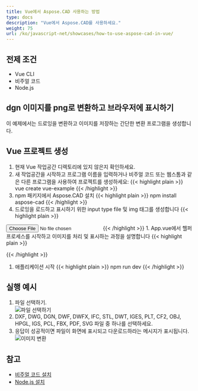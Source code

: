 ```yaml
---
title: Vue에서 Aspose.CAD 사용하는 방법
type: docs
description: "Vue에서 Aspose.CAD를 사용하세요."
weight: 75
url: /ko/javascript-net/showcases/how-to-use-aspose-cad-in-vue/
---
```


## 전제 조건
- Vue CLI
- 비주얼 코드
- Node.js

## dgn 이미지를 png로 변환하고 브라우저에 표시하기

이 예제에서는 드로잉을 변환하고 이미지를 저장하는 간단한 변환 프로그램을 생성합니다.

## Vue 프로젝트 생성

1. 현재 Vue 작업공간 디렉토리에 있지 않은지 확인하세요.
1. 새 작업공간을 시작하고 프로그램 이름을 입력하거나 비주얼 코드 또는 웹스톰과 같은 다른 프로그램을 사용하여 프로젝트를 생성하세요:
{{< highlight plain >}}
vue create vue-example
{{< /highlight >}}
1. npm 패키지에서 Aspose.CAD 설치
{{< highlight plain >}}
npm install aspose-cad
{{< /highlight >}}
1. 드로잉을 로드하고 표시하기 위한 input type file 및 img 태그를 생성합니다
{{< highlight plain >}}
<input id="file" type="file">
<img id="image" />
{{< /highlight >}}
1. App.vue에서 헬퍼 프로세스를 시작하고 이미지를 처리 및 표시하는 과정을 설명합니다
{{< highlight plain >}}
<script>
import {Drawing, PngOptions} from "aspose-cad";

export default{
  beforeCreate: function () {
    // 조립 프로세스 시작에 필요합니다
    let recaptchaScript = document.createElement('script')
    recaptchaScript.setAttribute('src', '/node_modules/aspose-cad/dotnet.js')
    document.head.appendChild(recaptchaScript)

    let dotnet;
  },
  mounted() {
    window.addEventListener('load', this.onWindowLoad)
  },
  methods: {
    async onWindowLoad() {
      
      console.log("WASM 로딩 중...");
      await dotnet.boot();
      console.log("WASM 로드 완료");

      document.querySelector('input').addEventListener('change', function() {
            const reader = new FileReader();
            reader.onload = function() {

              let arrayBuffer = this.result;
              let array = new Uint8Array(arrayBuffer);

              // 로드
              let file = Image.load(array);
              console.log(file);

              // 저장
              let exportedFilePromise = Image.save(array, new PngOptions());
              exportedFilePromise.then(exportedFile => {
                console.log(exportedFile);

                let urlCreator = window.URL || window.webkitURL;
                let blob = new Blob([exportedFile], { type: 'application/octet-stream' });
                let imageUrl = urlCreator.createObjectURL(blob);
                document.querySelector("#image").src = imageUrl;
              });
            }

            reader.readAsArrayBuffer(this.files[0]);
          },
          false);
    },
  },
}
</script>

<template>
  <header>
    <img alt="Vue 로고" class="logo" src="./assets/logo.svg" width="125" height="125" />
    <p>Vue를 위한 Aspose.CAD 예제.</p>
  </header>

  <main>
    <input id="file" type="file">
    <br/>
    <img id="image" />
  </main>
</template>

<style scoped>
header {
  line-height: 1.5;
}
main{
  text-align: center;
}

.logo {
  display: block;
  margin: 0 auto 2rem;
}

@media (min-width: 1024px) {
  header {
    display: flex;
    place-items: center;
    padding-right: calc(var(--section-gap) / 2);
  }


  header .wrapper {
    display: flex;
    place-items: flex-start;
    flex-wrap: wrap;
  }
}
</style>
{{< /highlight >}}
1. 애플리케이션 시작
{{< highlight plain >}}
npm run dev
{{< /highlight >}}

## 실행 예시

1. 파일 선택하기.<br>
![파일 선택하기](/cad/_assets/javascript-net/vue/choose-file.png)<br>
1. DXF, DWG, DGN, DWF, DWFX, IFC, STL, DWT, IGES, PLT, CF2, OBJ, HPGL, IGS, PCL, FBX, PDF, SVG 파일 중 하나를 선택하세요.
1. 응답이 성공적이면 파일이 화면에 표시되고 다운로드하라는 메시지가 표시됩니다.<br>
![이미지 변환](/cad/_assets/javascript-net/vue/convert-image.png)<br>

## 참고

- [비주얼 코드 설치](https://code.visualstudio.com/)
- [Node.js 설치](https://nodejs.org/en/)
